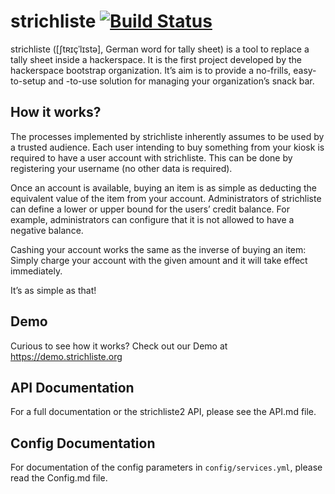# strichliste  [![Build Status](https://travis-ci.org/strichliste/server.svg?branch=master)](https://travis-ci.org/strichliste/server)

strichliste ([ʃtʀɪçˈlɪstə], German word for tally sheet) is a tool to replace a tally sheet inside a hackerspace. It is the first project developed by the hackerspace bootstrap organization.
It’s aim is to provide a no-frills, easy-to-setup and -to-use solution for managing your organization’s snack bar. 

## How it works?

The processes implemented by strichliste inherently assumes to be used by a trusted audience. Each user intending to buy something from your kiosk is required to have a user account with strichliste. This can be done by registering your username (no other data is required).

Once an account is available, buying an item is as simple as deducting the equivalent value of the item from your account. Administrators of strichliste can define a lower or upper bound for the users’ credit balance. For example, administrators can configure that it is not allowed to have a negative balance.

Cashing your account works the same as the inverse of buying an item: Simply charge your account with the given amount and it will take effect immediately.

It’s as simple as that!

## Demo

Curious to see how it works? Check out our Demo at https://demo.strichliste.org

## API Documentation

For a full documentation or the strichliste2 API, please see the API.md file.


## Config Documentation

For documentation of the config parameters in `config/services.yml`, please read the Config.md file.


